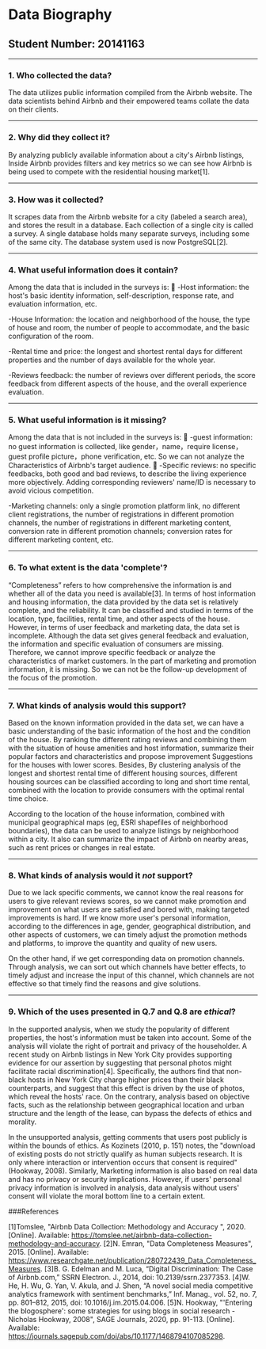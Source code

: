 # Data Biography

## Student Number: 20141163

---

### 1. Who collected the data?

The data utilizes public information compiled from the Airbnb website. The data scientists behind Airbnb and their empowered teams collate the data on their clients. 

---

### 2. Why did they collect it?

By analyzing publicly available information about a city's Airbnb listings, Inside Airbnb provides filters and key metrics so we can see how Airbnb is being used to compete with the residential housing market[1].

---

### 3. How was it collected?

It scrapes data from the Airbnb website for a city (labeled a search area), and stores the result in a database. Each collection of a single city is called a survey. A single database holds many separate surveys, including some of the same city. The database system used is now PostgreSQL[2].


---

### 4. What useful information does it contain?

Among the data that is included in the surveys is:

-Host information: the host's basic identity information, self-description, response rate, and evaluation information, etc.

-House Information: the location and neighborhood of the house, the type of house and room, the number of people to accommodate, and the basic configuration of the room.

-Rental time and price: the longest and shortest rental days for different properties and the number of days available for the whole year.

-Reviews feedback: the number of reviews over different periods, the score feedback from different aspects of the house, and the overall experience evaluation.


---

### 5. What useful information is it missing?

Among the data that is not included in the surveys is:

-guest information: no guest information is collected, like gender，name，require license，guest profile picture，phone verification, etc. So we can not analyze the Characteristics of Airbnb's target audience.

-Specific reviews: no specific feedbacks, both good and bad reviews, to describe the living experience more objectively. Adding corresponding reviewers' name/ID is necessary to avoid vicious competition.

-Marketing channels: only a single promotion platform link, no different client registrations, the number of registrations in different promotion channels, the number of registrations in different marketing content, conversion rate in different promotion channels; conversion rates for different marketing content, etc.


---

### 6. To what extent is the data 'complete'?

“Completeness” refers to how comprehensive the information is and whether all of the data you need is available[3]. In terms of host information and housing information, the data provided by the data set is relatively complete, and the reliability. It can be classified and studied in terms of the location, type, facilities, rental time, and other aspects of the house. However, in terms of user feedback and marketing data, the data set is incomplete. Although the data set gives general feedback and evaluation, the information and specific evaluation of consumers are missing. Therefore, we cannot improve specific feedback or analyze the characteristics of market customers. In the part of marketing and promotion information, it is missing. So we can not be the follow-up development of the focus of the promotion.

---

### 7. What kinds of analysis would this support?

Based on the known information provided in the data set, we can have a basic understanding of the basic information of the host and the condition of the house. By ranking the different rating reviews and combining them with the situation of house amenities and host information, summarize their popular factors and characteristics and propose improvement Suggestions for the houses with lower scores. Besides, By clustering analysis of the longest and shortest rental time of different housing sources, different housing sources can be classified according to long and short time rental, combined with the location to provide consumers with the optimal rental time choice.

According to the location of the house information, combined with municipal geographical maps (eg, ESRI shapefiles of neighborhood boundaries), the data can be used to analyze listings by neighborhood within a city. It also can summarize the impact of Airbnb on nearby areas, such as rent prices or changes in real estate.


---

### 8. What kinds of analysis would it _not_ support?

Due to we lack specific comments, we cannot know the real reasons for users to give relevant reviews scores, so we cannot make promotion and improvement on what users are satisfied and bored with, making targeted improvements is hard. If we know more user's personal information, according to the differences in age, gender, geographical distribution, and other aspects of customers, we can timely adjust the promotion methods and platforms, to improve the quantity and quality of new users.

On the other hand, if we get corresponding data on promotion channels. Through analysis, we can sort out which channels have better effects, to timely adjust and increase the input of this channel, which channels are not effective so that timely find the reasons and give solutions.


---

### 9. Which of the uses presented in Q.7 and Q.8 are _ethical_?

In the supported analysis, when we study the popularity of different properties, the host's information must be taken into account. Some of the analysis will violate the right of portrait and privacy of the householder. A recent study on Airbnb listings in New York City provides supporting evidence for our assertion by suggesting that personal photos might facilitate racial discrimination[4]. Specifically, the authors find that non-black hosts in New York City charge higher prices than their black counterparts, and suggest that this effect is driven by the use of photos, which reveal the hosts' race. On the contrary, analysis based on objective facts, such as the relationship between geographical location and urban structure and the length of the lease, can bypass the defects of ethics and morality.

In the unsupported analysis, getting comments that users post publicly is within the bounds of ethics. As Kozinets (2010, p. 151) notes, the "download of existing posts do not strictly qualify as human subjects research. It is only where interaction or intervention occurs that consent is required" (Hookway, 2008). Similarly, Marketing information is also based on real data and has no privacy or security implications. However, if users' personal privacy information is involved in analysis, data analysis without users' consent will violate the moral bottom line to a certain extent.

 
###References

[1]Tomslee, "Airbnb Data Collection: Methodology and Accuracy ", 2020. [Online]. Available: https://tomslee.net/airbnb-data-collection-methodology-and-accuracy.
[2]N. Emran, "Data Completeness Measures", 2015. [Online]. Available: https://www.researchgate.net/publication/280722439_Data_Completeness_Measures. 
[3]B. G. Edelman and M. Luca, “Digital Discrimination: The Case of Airbnb.com,” SSRN Electron. J., 2014, doi: 10.2139/ssrn.2377353.
[4]W. He, H. Wu, G. Yan, V. Akula, and J. Shen, “A novel social media competitive analytics framework with sentiment benchmarks,” Inf. Manag., vol. 52, no. 7, pp. 801–812, 2015, doi: 10.1016/j.im.2015.04.006.
[5]N. Hookway, "'Entering the blogosphere': some strategies for using blogs in social research - Nicholas Hookway, 2008", SAGE Journals, 2020, pp. 91-113. [Online]. Available: https://journals.sagepub.com/doi/abs/10.1177/1468794107085298. 